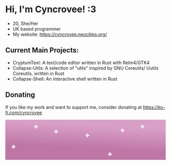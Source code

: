 # Hi, I'm Cyncrovee! :3

- 20, She/Her
- UK based programmer
- My website: https://cyncrovee.neocities.org/

## Current Main Projects:
- CryptumText: A text/code editor written in Rust with Relm4/GTK4
- Collapse-Utils: A selection of "utils" inspired by GNU Coreutils/ Uutils Coreutils, written in Rust
- Collapse-Shell: An interactive shell written in Rust

## Donating
If you like my work and want to support me, consider donating at https://ko-fi.com/cyncrovee

![A rectangular banner image with a pink to light pink gradient for the background, and white stars dotted about the scene](assets/Banner.png "Banner Image")
